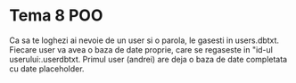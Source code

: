 # Tema 8 POO

Ca sa te loghezi ai nevoie de un user si o parola, le gasesti in users.dbtxt. Fiecare user va avea o baza de date proprie, care se regaseste in "id-ul userului:.userdbtxt. Primul user (andrei) are deja o baza de date completata cu date placeholder.
